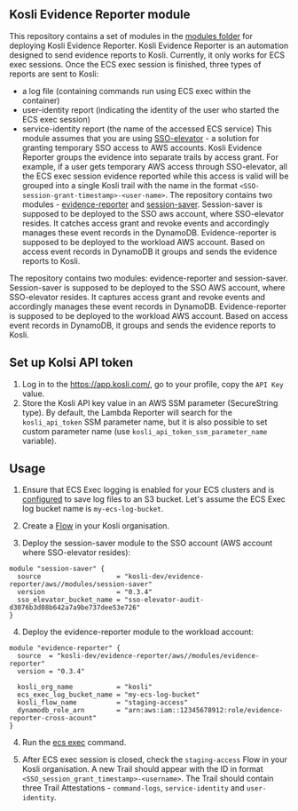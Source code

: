 ## Kosli Evidence Reporter module
This repository contains a set of modules in the [modules folder](https://github.com/kosli-dev/terraform-aws-evidence-reporter/tree/main/modules) for deploying Kosli Evidence Reporter. Kosli Evidence Reporter is an automation designed to send evidence reports to Kosli. Currently, it only works for ECS exec sessions. Once the ECS exec session is finished, three types of reports are sent to Kosli:
- a log file (containing commands run using ECS exec within the container)
- user-identity report (indicating the identity of the user who started the ECS exec session)
- service-identity report (the name of the accessed ECS service)
This module assumes that you are using [SSO-elevator](https://github.com/fivexl/terraform-aws-sso-elevator) - a solution for granting temporary SSO access to AWS accounts. Kosli Evidence Reporter groups the evidence into separate trails by access grant. For example, if a user gets temporary AWS access through SSO-elevator, all the ECS exec session evidence reported while this access is valid will be grouped into a single Kosli trail with the name in the format `<SSO-session-grant-timestamp>-<user-name>`.
The repository contains two modules - [evidence-reporter](https://github.com/kosli-dev/terraform-aws-evidence-reporter/tree/main/modules/evidence-reporter) and [session-saver](https://github.com/kosli-dev/terraform-aws-evidence-reporter/tree/main/modules/session-saver). Session-saver is supposed to be deployed to the SSO aws account, where SSO-elevator resides. It catches access grant and revoke events and accordingly manages these event records in the DynamoDB. Evidence-reporter is supposed to be deployed to the workload AWS account. Based on access event records in DynamoDB it groups and sends the evidence reports to Kosli.



The repository contains two modules: evidence-reporter and session-saver. Session-saver is supposed to be deployed to the SSO AWS account, where SSO-elevator resides. It captures access grant and revoke events and accordingly manages these event records in DynamoDB. Evidence-reporter is supposed to be deployed to the workload AWS account. Based on access event records in DynamoDB, it groups and sends the evidence reports to Kosli.

## Set up Kolsi API token
1. Log in to the https://app.kosli.com/, go to your profile, copy the `API Key` value.
2. Store the Kosli API key value in an AWS SSM parameter (SecureString type). By default, the Lambda Reporter will search for the `kosli_api_token` SSM parameter name, but it is also possible to set custom parameter name (use `kosli_api_token_ssm_parameter_name` variable).

## Usage
1. Ensure that ECS Exec logging is enabled for your ECS clusters and is [configured](https://docs.aws.amazon.com/AmazonECS/latest/developerguide/ecs-exec.html) to save log files to an S3 bucket. Let's assume the ECS Exec log bucket name is `my-ecs-log-bucket`.

2. Create a [Flow](https://docs.kosli.com/client_reference/kosli_create_flow/) in your Kosli organisation.

3. Deploy the session-saver module to the SSO account (AWS account where SSO-elevator resides):
```
module "session-saver" {
  source                   = "kosli-dev/evidence-reporter/aws//modules/session-saver"
  version                  = "0.3.4"
  sso_elevator_bucket_name = "sso-elevator-audit-d3076b3d08b642a7a9be737dee53e726"
}
```

4. Deploy the evidence-reporter module to the workload account:
```
module "evidence-reporter" {
  source  = "kosli-dev/evidence-reporter/aws//modules/evidence-reporter"
  version = "0.3.4"

  kosli_org_name           = "kosli"
  ecs_exec_log_bucket_name = "my-ecs-log-bucket"
  kosli_flow_name          = "staging-access"
  dynamodb_role_arn        = "arn:aws:iam::12345678912:role/evidence-reporter-cross-acount"
}
```

4. Run the [ecs exec](https://awscli.amazonaws.com/v2/documentation/api/latest/reference/ecs/execute-command.html) command.

5. After ECS exec session is closed, check the `staging-access` Flow in your Kosli organisation. A new Trail should appear with the ID in format `<SSO_session_grant_timestamp>-<username>`. The Trail should contain three Trail Attestations - `command-logs`, `service-identity` and `user-identity`. 
